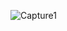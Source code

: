 ![Capture1](https://user-images.githubusercontent.com/114738289/225287355-d5592c92-7b70-4afe-8c03-13bbc4f37fa1.PNG)
